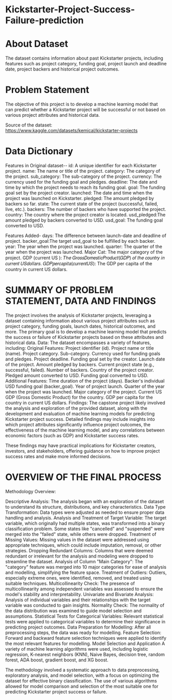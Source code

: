 # Kickstarter-Project-Success-Failure-prediction

# About Dataset
The dataset contains information about past Kickstarter projects, including features such as project category, funding goal, project launch and deadline date, project backers and historical project outcomes.

# Problem Statement
The objective of this project is to develop a machine learning model that can predict whether a Kickstarter project will be successful or not based on various project attributes and historical data.

Source of the dataset: https://www.kaggle.com/datasets/kemical/kickstarter-projects

# Data Dictionary
Features in Original dataset-- id: A unique identifier for each Kickstarter project. name: The name or title of the project. category: The category of the project. sub_category: The sub-category of the project. currency: The currency used for the funding goal and pledges. deadline: The date and time by which the project needs to reach its funding goal. goal: The funding goal set by the project creator. launched: The date and time when the project was launched on Kickstarter. pledged: The amount pledged by backers so far. state: The current state of the project (successful, failed, live, etc.). backers: The number of backers who have supported the project. country: The country where the project creator is located. usd_pledged:The amount pledged by backers converted to USD. usd_goal: The funding goal converted to USD.

Features Added- days: The difference between launch-date and deadline of project. backer_goal:The target usd_goal to be fulfilled by each backer. year: The year when the project was launched. quarter: The quarter of the year when the project was launched. Major Cat: The major category of the project. GDP (current US ): 𝑇ℎ𝑒 𝐺𝑟𝑜𝑠𝑠𝐷𝑜𝑚𝑒𝑠𝑡𝑖𝑐𝑃𝑟𝑜𝑑𝑢𝑐𝑡(𝐺𝐷𝑃) 𝑜𝑓 𝑡ℎ𝑒 𝑐𝑜𝑢𝑛𝑡𝑟𝑦 𝑖𝑛 𝑐𝑢𝑟𝑟𝑒𝑛𝑡 𝑈𝑆𝑑𝑜𝑙𝑙𝑎𝑟𝑠. 𝐺𝐷𝑃𝑝𝑒𝑟𝑐𝑎𝑝𝑖𝑡𝑎(𝑐𝑢𝑟𝑟𝑒𝑛𝑡𝑈𝑆): The GDP per capita of the country in current US dollars.

# SUMMARY OF PROBLEM STATEMENT, DATA AND FINDINGS

The project involves the analysis of Kickstarter projects, leveraging a dataset containing information about various project attributes such as project category, funding goals, launch dates, historical outcomes, and more. The primary goal is to develop a machine learning model that predicts the success or failure of Kickstarter projects based on these attributes and historical data.
Data:
The dataset encompasses a variety of features, including:
Original Features:
Project identifier (id).
Project name or title (name).
Project category.
Sub-category.
Currency used for funding goals and pledges.
Project deadline.
Funding goal set by the creator.
Launch date of the project.
Amount pledged by backers.
Current project state (e.g., successful, failed).
Number of backers.
Country of the project creator.
Pledged amount converted to USD.
Funding goal converted to USD.
Additional Features:
Time duration of the project (days).
Backer's individual USD funding goal (backer_goal).
Year of project launch.
Quarter of the year when the project was launched.
Major category of the project.
Current US GDP (Gross Domestic Product) for the country.
GDP per capita for the country in current US dollars.
Findings:
The capstone project likely involved the analysis and exploration of the provided dataset, along with the development and evaluation of machine learning models for predicting Kickstarter project success. Detailed findings may include insights into which project attributes significantly influence project outcomes, the effectiveness of the machine learning model, and any correlations between economic factors (such as GDP) and Kickstarter success rates.

These findings may have practical implications for Kickstarter creators, investors, and stakeholders, offering guidance on how to improve project success rates and make more informed decisions.

# OVERVIEW OF THE FINAL PROCESS
Methodology Overview:

Descriptive Analysis:
The analysis began with an exploration of the dataset to understand its structure, distributions, and key characteristics.
Data Type Transformation:
Data types were adjusted as needed to ensure proper data handling and analysis.
Analysis and Treatment of Target Variable:
The target variable, which originally had multiple states, was transformed into a binary classification problem. Some states like "cancelled" and "suspended" were merged into the "failed" state, while others were dropped.
Treatment of Missing Values:
Missing values in the dataset were addressed using appropriate techniques, which could include imputation, removal, or other strategies.
Dropping Redundant Columns:
Columns that were deemed redundant or irrelevant for the analysis and modeling were dropped to streamline the dataset.
Analysis of Column "Main Category":
The "category" feature was merged into 10 major categories for ease of analysis and modelling, simplifying the feature space.
Treatment of Outliers:
Outliers, especially extreme ones, were identified, removed, and treated using suitable techniques.
Multicollinearity Check:
The presence of multicollinearity among independent variables was assessed to ensure the model's stability and interpretability.
Univariate and Bivariate Analysis:
Analysis of individual variables and their relationships with the target variable was conducted to gain insights.
Normality Check:
The normality of the data distribution was examined to guide model selection and assumptions.
Statistical Tests for Categorical Variables:
Relevant statistical tests were applied to categorical variables to determine their significance in predicting project outcomes.
Data Preparation for Modelling:
After all preprocessing steps, the data was ready for modelling.
Feature Selection:
Forward and backward feature selection techniques were applied to identify the most relevant features for modelling.
Model Selection and Application
A variety of machine learning algorithms were used, including logistic regression, K-nearest neighbors (KNN), Naive Bayes, decision tree, random forest, ADA boost, gradient boost, and XG boost.

The methodology involved a systematic approach to data preprocessing, exploratory analysis, and model selection, with a focus on optimizing the dataset for effective binary classification. The use of various algorithms allowed for model comparison and selection of the most suitable one for predicting Kickstarter project success or failure.
